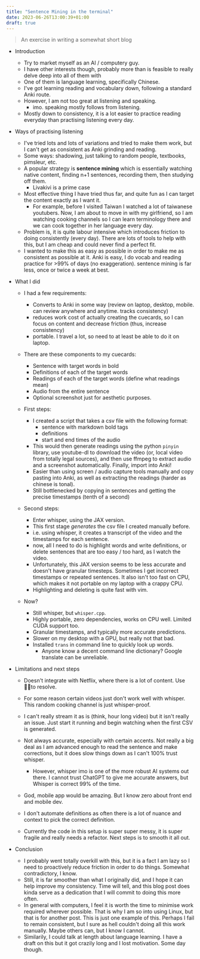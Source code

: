 ```yaml
---
title: "Sentence Mining in the terminal"
date: 2023-06-26T13:00:39+01:00
draft: true
---
```


> An exercise in writing a somewhat short blog

- Introduction
    - Try to market myself as an AI / computery guy.
    - I have other interests though, probably more than is feasible to really delve deep into all of them with
    - One of them is language learning, specifically Chinese.
    - I've got learning reading and vocabulary down, following a standard Anki route.
    - However, I am not too great at listening and speaking. 
        - imo. speaking mostly follows from listening.
    - Mostly down to consistency, it is a lot easier to practice reading everyday than practising listening every day.

- Ways of practising listening
    - I've tried lots and lots of variations and tried to make them work, but I can't get as consistent as Anki grinding and reading.
    - Some ways: shadowing, just talking to random people, textbooks, pimsleur, etc.
    - A popular strategy is **sentence mining** which is essentially watching native content, finding n+1 sentences, recording them, then studying off them.
        - Livakivi is a prime case
    - Most effective thing I have tried thus far, and quite fun as I can target the content exactly as I want it. 
        - For example, before I visited Taiwan I watched a lot of taiwanese youtubers. Now, I am about to move in with my girlfriend, so I am watching cooking channels so I can learn terminology there and we can cook together in her language every day.
    - Problem is, it is quite labour intensive which introduces friction to doing consistently (every day). There are lots of tools to help with this, but I am cheap and could never find a perfect fit.
    - I wanted to make this as easy as possible in order to make me as consistent as possible at it. Anki is easy, I do vocab and reading practice for >99% of days (no exaggeration). sentence mining is far less, once or twice a week at best.

- What I did
    - I had a few requirements:
        - Converts to Anki in some way (review on laptop, desktop, mobile. can review anywhere and anytime. tracks consistency) 
        - reduces work cost of actually creating the cuecards, so I can focus on content and decrease friction (thus, increase consistency) 
        - portable. I travel a lot, so need to at least be able to do it on laptop.

    - There are these components to my cuecards:
        - Sentence with target words in bold
        - Definitions of each of the target words
        - Readings of each of the target words (define what readings mean)
        - Audio from the entire sentence
        - Optional screenshot just for aesthetic purposes.

    - First steps:
        - I created a script that takes a csv file with the following format:
            - sentence with markdown bold tags
            - definitions
            - start and end times of the audio
        - This would then generate readings using the python `pinyin` library, use youtube-dl to download the video (or, local video from totally legal sources), and then use ffmpeg to extract audio and a screenshot automatically. Finally, import into Anki!
        - Easier than using screen / audio capture tools manually and copy pasting into Anki, as well as extracting the readings (harder as chinese is tonal).
        - Still bottlenecked by copying in sentences and getting the precise timestamps (tenth of a second)

    - Second steps:
        - Enter whisper, using the JAX version.
        - This first stage _generates_ the csv file I created manually before.
        - i.e. using whisper, it creates a transcript of the video and the timestamps for each sentence.
        - now, all I need to do is highlight words and write definitions, or delete sentences that are too easy / too hard, as I watch the video.
        - Unfortunately, this JAX version seems to be less accurate and doesn't have granular timesteps. Sometimes I get incorrect timestamps or repeated sentences. It also isn't too fast on CPU, which makes it not portable on my laptop with a crappy CPU.
        - Highlighting and deleting is quite fast with vim.

    - Now?
        - Still whisper, but `whisper.cpp`.
        - Highly portable, zero dependencies, works on CPU well. Limited CUDA support too.
        - Granular timestamps, and typically more accurate predictions.
        - Slower on my desktop with a GPU, but really not that bad.
        - Installed `trans` in command line to quickly look up words.
            - Anyone know a decent command line dictionary? Google translate can be unreliable.

- Limitations and next steps
    - Doesn't integrate with Netflix, where there is a lot of content. Use 🏴‍☠️to resolve.
    - For some reason certain videos just don't work well with whisper. This random cooking channel is just whisper-proof.
    - I can't really stream it as is (think, hour long video) but it isn't really an issue. Just start it running and begin watching when the first CSV is generated.
    - Not always accurate, especially with certain accents. Not really a big deal as I am advanced enough to read the sentence and make corrections, but it does slow things down as I can't 100% trust whisper.
        - However, whisper imo is one of the more robust AI systems out there. I cannot trust ChatGPT to give me accurate answers, but Whisper is correct 99% of the time.
    - God, mobile app would be amazing. But I know zero about front end and mobile dev.

    - I don't automate definitions as often there is a lot of nuance and context to pick the correct definition.
    - Currently the code in this setup is super super messy, it is super fragile and really needs a refactor. Next steps is to smooth it all out.

- Conclusion
    - I probably went totally overkill with this, but it is a fact I am lazy so I need to proactively reduce friction in order to do things. Somewhat contradictory, I know.
    - Still, it is far smoother than what I originally did, and I hope it can help improve my consistency. Time will tell, and this blog post does kinda serve as a dedication that I will commit to doing this more often.
    - In general with computers, I feel it is worth the time to minimise work required wherever possible. That is why I am so into using Linux, but that is for another post. This is just one example of this. Perhaps I fail to remain consistent, but I sure as hell couldn't doing all this work manually. Maybe others can, but I know I cannot.
    - Similarily, I could talk at length about language learning. I have a draft on this but it got crazily long and I lost motivation. Some day though.